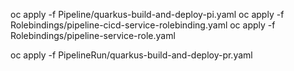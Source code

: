 
oc apply -f Pipeline/quarkus-build-and-deploy-pi.yaml
oc apply -f Rolebindings/pipeline-cicd-service-rolebinding.yaml
oc apply -f Rolebindings/pipeline-service-role.yaml

oc apply -f PipelineRun/quarkus-build-and-deploy-pr.yaml

